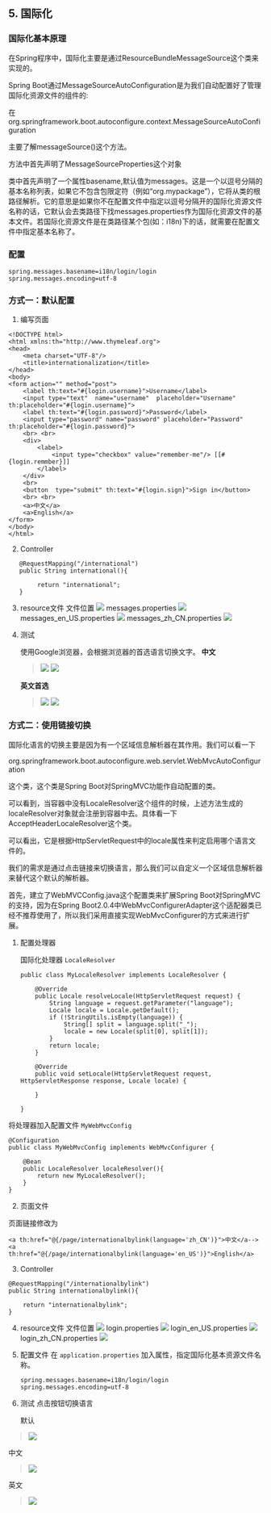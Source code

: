 ## 5. 国际化

### 国际化基本原理 ###

在Spring程序中，国际化主要是通过ResourceBundleMessageSource这个类来实现的。

Spring Boot通过MessageSourceAutoConfiguration是为我们自动配置好了管理国际化资源文件的组件的:

在org.springframework.boot.autoconfigure.context.MessageSourceAutoConfiguration

主要了解messageSource()这个方法。

方法中首先声明了MessageSourceProperties这个对象

类中首先声明了一个属性basename,默认值为messages。这是一个以逗号分隔的基本名称列表，如果它不包含包限定符（例如“org.mypackage”），它将从类的根路径解析。它的意思是如果你不在配置文件中指定以逗号分隔开的国际化资源文件名称的话，它默认会去类路径下找messages.properties作为国际化资源文件的基本文件。若国际化资源文件是在类路径某个包(如：i18n)下的话，就需要在配置文件中指定基本名称了。

### 配置 ###
```
spring.messages.basename=i18n/login/login
spring.messages.encoding=utf-8
```

### 方式一：默认配置 ###
1. 编写页面
```
<!DOCTYPE html>
<html xmlns:th="http://www.thymeleaf.org">
<head>
    <meta charset="UTF-8"/>
    <title>internationalization</title>
</head>
<body>
<form action="" method="post">
    <label th:text="#{login.username}">Username</label>
    <input type="text"  name="username"  placeholder="Username" th:placeholder="#{login.username}">
    <label th:text="#{login.password}">Password</label>
    <input type="password" name="password" placeholder="Password" th:placeholder="#{login.password}">
    <br> <br>
    <div>
        <label>
            <input type="checkbox" value="remember-me"/> [[#{login.remmber}]]
        </label>
    </div>
    <br>
    <button  type="submit" th:text="#{login.sign}">Sign in</button>
    <br> <br>
    <a>中文</a>
    <a>English</a>
</form>
</body>
</html>
```

2. Controller
```
   @RequestMapping("/international")
   public String international(){

        return "international";
   }
```

3. resource文件
文件位置
![](pic/006/messages.jpg)
messages.properties
![](pic/006/messages_.jpg)
messages_en_US.properties
![](pic/006/messages_us.jpg)
messages_zh_CN.properties
![](pic/006/messages_cn.jpg)
4. 测试

    使用Google浏览器，会根据浏览器的首选语言切换文字。
    **中文**
    > ![](pic/006/chromesetting_cn.jpg)
    > ![](pic/006/result1_cn.jpg)

    **英文首选**
    > ![](pic/006/chromesetting_us.jpg)
    > ![](pic/006/result1_us.jpg)

### 方式二：使用链接切换 ###

国际化语言的切换主要是因为有一个区域信息解析器在其作用。我们可以看一下

org.springframework.boot.autoconfigure.web.servlet.WebMvcAutoConfiguration

这个类，这个类是Spring Boot对SpringMVC功能作自动配置的类。

可以看到，当容器中没有LocaleResolver这个组件的时候，上述方法生成的localeResolver对象就会注册到容器中去。具体看一下AcceptHeaderLocaleResolver这个类。

可以看出，它是根据HttpServletRequest中的locale属性来判定启用哪个语言文件的。

我们的需求是通过点击链接来切换语言，那么我们可以自定义一个区域信息解析器来替代这个默认的解析器。

首先，建立了WebMVCConfig.java这个配置类来扩展Spring Boot对SpringMVC的支持，因为在Spring Boot2.0.4中WebMvcConfigurerAdapter这个适配器类已经不推荐使用了，所以我们采用直接实现WebMvcConfigurer的方式来进行扩展。
1. 配置处理器

    国际化处理器 `LocaleResolver` 

    ```
    public class MyLocaleResolver implements LocaleResolver {
    
        @Override
        public Locale resolveLocale(HttpServletRequest request) {
            String language = request.getParameter("language");
            Locale locale = Locale.getDefault();
            if (!StringUtils.isEmpty(language)) {
                String[] split = language.split("_");
                locale = new Locale(split[0], split[1]);
            }
            return locale;
        }
    
        @Override
        public void setLocale(HttpServletRequest request, HttpServletResponse response, Locale locale) {
    
        }
    
    }
    ```
将处理器加入配置文件 `MyWebMvcConfig`
   ```
   @Configuration
   public class MyWebMvcConfig implements WebMvcConfigurer {
    
       @Bean
       public LocaleResolver localeResolver(){
           return new MyLocaleResolver();
       }
   }
   ```
2. 页面文件

 页面链接修改为
```
<a th:href="@{/page/internationalbylink(language='zh_CN')}">中文</a-->
<a th:href="@{/page/internationalbylink(language='en_US')}">English</a>
```
3. Controller
```
@RequestMapping("/internationalbylink")
public String internationalbylink(){

    return "internationalbylink";
}
```
4. resource文件
文件位置
![](pic/006/resource.jpg)
login.properties
![](pic/006/resource_.jpg)
login_en_US.properties
![](pic/006/resource_us.jpg)
login_zh_CN.properties
![](pic/006/resource_cn.jpg)

5. 配置文件
    在 `application.properties` 加入属性，指定国际化基本资源文件名称。
    ```
    spring.messages.basename=i18n/login/login
    spring.messages.encoding=utf-8
    ```
6. 测试
点击按钮切换语言

   默认
> ![](pic/006/result2_default.jpg)

   中文
> ![](pic/006/result2_cn.jpg)

   英文
> ![](pic/006/result2_us.jpg)